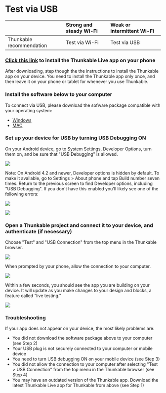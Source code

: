 # Test via USB

|  | Strong and steady Wi-Fi | Weak or intermittent Wi-Fi |
| :--- | :--- | :--- |
| Thunkable recommendation | Test via Wi-Fi | Test via USB |

### [Click this link](https://play.google.com/store/apps/details?id=com.thunkable.appinventor.aicompanion3&hl=en) to install the Thunkable Live app on your phone <a id="step-1-install-the-thunkable-live-app-on-your-phone"></a>

After downloading, step though the the instructions to install the Thunkable app on your device. You need to install the Thunkable app only once, and then leave it on your phone or tablet for whenever you use Thunkable.

### Install the software below to your computer <a id="step-2-install-the-software-below-to-your-computer"></a>

To connect via USB, please download the sofware package compatible with your operating system:

* [Windows](http://share.thunkableapps.com/setup/ThunkableStarterWindowsV3.zip)
* [MAC](http://share.thunkableapps.com/setup/ThunkableStarterMacV3.zip)

### Set up your device for USB by turning USB Debugging ON <a id="step-3-set-up-your-device-for-usb-by-turning-usb-debugging-on"></a>

On your Android device, go to System Settings, Developer Options, turn them on, and be sure that "USB Debugging" is allowed.

![](https://thunkable.com/explore/img/connect-usb/usb-debug.png)

Note: On Android 4.2 and newer, Developer options is hidden by default. To make it available, go to Settings &gt; About phone and tap Build number seven times. Return to the previous screen to find Developer options, including "USB Debugging". If you don't have this enabled you'll likely see one of the following errors:

![](https://thunkable.com/explore/img/connect-usb/usb-error1.png)

![](https://thunkable.com/explore/img/connect-usb/usb-error2.png)

### Open a Thunkable project and connect it to your device, and authenticate \(if necessary\) <a id="step-4-open-a-thunkable-project-and-connect-it-to-your-device-and-authenticate-if-necessary"></a>

Choose "Test" and "USB Connection" from the top menu in the Thunkable browser.

![](https://thunkable.com/explore/img/connect-usb/usb-test.png)

When prompted by your phone, allow the connection to your computer.

![](https://thunkable.com/explore/img/connect-usb/usb-allow.png)

Within a few seconds, you should see the app you are building on your device. It will update as you make changes to your design and blocks, a feature called “live testing."

![](https://thunkable.com/explore/img/connect-usb/usb-success.png)

### Troubleshooting <a id="troubleshooting"></a>

If your app does not appear on your device, the most likely problems are:

* You did not download the software package above to your computer \(see Step 2\)
* Your USB plug is not securely connected to your computer or mobile device
* You need to turn USB debugging ON on your mobile device \(see Step 3\)
* You did not allow the connection to your computer after selecting "Test &gt; USB Connection" from the top menu in the Thunkable browser \(see Step 4\)
* You may have an outdated version of the Thunkable app. Download the latest Thunkable Live app for Thunkable from above \(see Step 1\)

